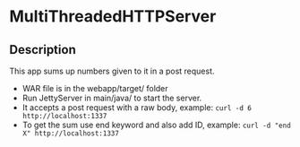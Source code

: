 # MultiThreadedHTTPServer

## Description
This app sums up numbers given to it in a post request.

- WAR file is in the webapp/target/ folder
- Run JettyServer in main/java/ to start the server.
- It accepts a post request with a raw body, example: `curl -d 6 http://localhost:1337`
- To get the sum use end keyword and also add ID, example: `curl -d "end X" http://localhost:1337`

